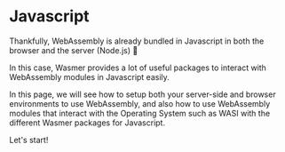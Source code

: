 # Javascript

Thankfully, WebAssembly is already bundled in Javascript in both the browser and the server \(Node.js\) 🤗

In this case, Wasmer provides a lot of useful packages to interact with WebAssembly modules in Javascript easily.

In this page, we will see how to setup both your server-side and browser environments to use WebAssembly, and also how to use WebAssembly modules that interact with the Operating System such as WASI with the different Wasmer packages for Javascript.

Let's start!

